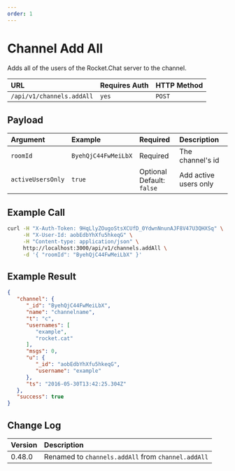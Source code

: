 ```yaml
---
order: 1
---
```


# Channel Add All
Adds all of the users of the Rocket.Chat server to the channel.

| URL | Requires Auth | HTTP Method |
| :--- | :--- | :--- |
| `/api/v1/channels.addAll` | `yes` | `POST` |

## Payload
| Argument | Example | Required | Description |
| :--- | :--- | :--- | :--- |
| `roomId` | `ByehQjC44FwMeiLbX` | Required | The channel's id |
| `activeUsersOnly` | `true` | Optional <br> Default: `false` | Add active users only |

## Example Call
```bash
curl -H "X-Auth-Token: 9HqLlyZOugoStsXCUfD_0YdwnNnunAJF8V47U3QHXSq" \
     -H "X-User-Id: aobEdbYhXfu5hkeqG" \
     -H "Content-type: application/json" \
     http://localhost:3000/api/v1/channels.addAll \
     -d '{ "roomId": "ByehQjC44FwMeiLbX" }'
```

## Example Result
```json
{
   "channel": {
      "_id": "ByehQjC44FwMeiLbX",
      "name": "channelname",
      "t": "c",
      "usernames": [
         "example",
         "rocket.cat"
      ],
      "msgs": 0,
      "u": {
         "_id": "aobEdbYhXfu5hkeqG",
         "username": "example"
      },
      "ts": "2016-05-30T13:42:25.304Z"
   },
   "success": true
}
```

## Change Log
| Version | Description |
| :--- | :--- |
| 0.48.0 | Renamed to `channels.addAll` from `channel.addAll` |
